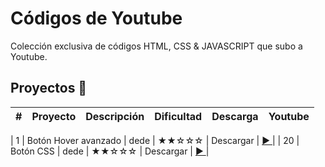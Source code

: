 # Códigos de Youtube

Colección exclusiva de códigos HTML, CSS & JAVASCRIPT que subo a Youtube.


## Proyectos 🎉
 
|  #            |  Proyecto     |  Descripción    | Dificultad    | Descarga      | Youtube |    
| ------------- | -------------   |-------------  |-------------| ----        |-----   |

| 1  | Botón Hover avanzado       | dede  |  ★★☆☆☆     | Descargar |  [▶️ ](https://www.youtube.com/watch?v=drK9VNbwM4g)|
| 20  | Botón CSS                  | dede  |  ★★☆☆☆     | Descargar |  [▶️ ](youtube.com/watch?v=BMa9pQ7b4_4)|



